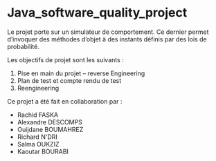 # Java_software_quality_project

Le projet porte sur un simulateur de comportement. Ce dernier permet d’invoquer des
méthodes d’objet à des instants définis par des lois de probabilité.

Les objectifs de projet sont les suivants :
1. Pise en main du projet – reverse Engineering
2. Plan de test et compte rendu de test
3. Reengineering

Ce projet a été fait en collaboration par :
- Rachid FASKA
- Alexandre DESCOMPS
- Ouijdane BOUMAHREZ
- Richard N'DRI
- Salma OUKZIZ
- Kaoutar BOURABI

